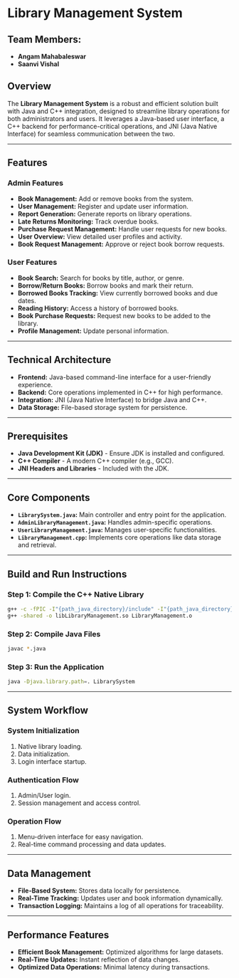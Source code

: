 # Library Management System

## Team Members:
- **Angam Mahabaleswar**
- **Saanvi Vishal**

## Overview
The **Library Management System** is a robust and efficient solution built with Java and C++ integration, designed to streamline library operations for both administrators and users. It leverages a Java-based user interface, a C++ backend for performance-critical operations, and JNI (Java Native Interface) for seamless communication between the two.

---

## Features

### Admin Features
- **Book Management:** Add or remove books from the system.
- **User Management:** Register and update user information.
- **Report Generation:** Generate reports on library operations.
- **Late Returns Monitoring:** Track overdue books.
- **Purchase Request Management:** Handle user requests for new books.
- **User Overview:** View detailed user profiles and activity.
- **Book Request Management:** Approve or reject book borrow requests.

### User Features
- **Book Search:** Search for books by title, author, or genre.
- **Borrow/Return Books:** Borrow books and mark their return.
- **Borrowed Books Tracking:** View currently borrowed books and due dates.
- **Reading History:** Access a history of borrowed books.
- **Book Purchase Requests:** Request new books to be added to the library.
- **Profile Management:** Update personal information.

---

## Technical Architecture
- **Frontend:** Java-based command-line interface for a user-friendly experience.
- **Backend:** Core operations implemented in C++ for high performance.
- **Integration:** JNI (Java Native Interface) to bridge Java and C++.
- **Data Storage:** File-based storage system for persistence.

---

## Prerequisites
- **Java Development Kit (JDK)** - Ensure JDK is installed and configured.
- **C++ Compiler** - A modern C++ compiler (e.g., GCC).
- **JNI Headers and Libraries** - Included with the JDK.


---

## Core Components
- **`LibrarySystem.java`:** Main controller and entry point for the application.
- **`AdminLibraryManagement.java`:** Handles admin-specific operations.
- **`UserLibraryManagement.java`:** Manages user-specific functionalities.
- **`LibraryManagement.cpp`:** Implements core operations like data storage and retrieval.

---

## Build and Run Instructions

### Step 1: Compile the C++ Native Library
```bash
g++ -c -fPIC -I"{path_java_directory}/include" -I"{path_java_directory}/include/linux" LibraryManagement.cpp -o LibraryManagement.o
g++ -shared -o libLibraryManagement.so LibraryManagement.o
```

### Step 2: Compile Java Files
```bash
javac *.java
```

### Step 3: Run the Application
```bash
java -Djava.library.path=. LibrarySystem
```

---

## System Workflow

### System Initialization
1. Native library loading.
2. Data initialization.
3. Login interface startup.

### Authentication Flow
1. Admin/User login.
2. Session management and access control.

### Operation Flow
1. Menu-driven interface for easy navigation.
2. Real-time command processing and data updates.

---

## Data Management
- **File-Based System:** Stores data locally for persistence.
- **Real-Time Tracking:** Updates user and book information dynamically.
- **Transaction Logging:** Maintains a log of all operations for traceability.

---

## Performance Features
- **Efficient Book Management:** Optimized algorithms for large datasets.
- **Real-Time Updates:** Instant reflection of data changes.
- **Optimized Data Operations:** Minimal latency during transactions.
